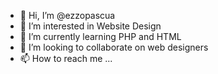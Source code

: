 - 👋 Hi, I’m @ezzopascua
- 👀 I’m interested in Website Design
- 🌱 I’m currently learning PHP and HTML
- 💞️ I’m looking to collaborate on web designers
- 📫 How to reach me ...

<!---
ezzopascua/ezzopascua is a ✨ special ✨ repository because its `README.md` (this file) appears on your GitHub profile.
You can click the Preview link to take a look at your changes.
--->
